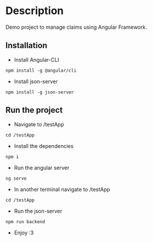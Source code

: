 # Description
Demo project to manage claims using Angular Framework.

## Installation

- Install Angular-CLI

`npm install -g @angular/cli`

- Install json-server

`npm install -g json-server`

## Run the project
- Navigate to /testApp

`cd /testApp`

- Install the dependencies

`npm i`

- Run the angular server
  
`ng serve`

- In another terminal navigate to /testApp
    
`cd /testApp`

- Run the json-server
  
`npm run backend`

- Enjoy :3 

